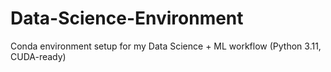 # Data-Science-Environment
Conda environment setup for my Data Science + ML workflow (Python 3.11, CUDA-ready)
